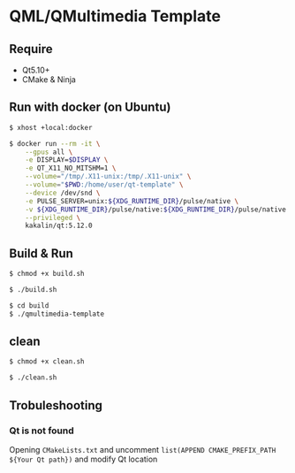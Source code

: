 # QML/QMultimedia Template

## Require

- Qt5.10+
- CMake & Ninja

## Run with docker (on Ubuntu)

```bash
$ xhost +local:docker
```

```bash
$ docker run --rm -it \
    --gpus all \
    -e DISPLAY=$DISPLAY \
    -e QT_X11_NO_MITSHM=1 \
    --volume="/tmp/.X11-unix:/tmp/.X11-unix" \
    --volume="$PWD:/home/user/qt-template" \
    --device /dev/snd \
    -e PULSE_SERVER=unix:${XDG_RUNTIME_DIR}/pulse/native \
    -v ${XDG_RUNTIME_DIR}/pulse/native:${XDG_RUNTIME_DIR}/pulse/native \
    --privileged \
    kakalin/qt:5.12.0
```

## Build & Run

```bash
$ chmod +x build.sh

$ ./build.sh
```

```bash
$ cd build
$ ./qmultimedia-template
```

## clean

```bash
$ chmod +x clean.sh

$ ./clean.sh
```

## Trobuleshooting

### Qt is not found

Opening ```CMakeLists.txt``` and uncomment ```list(APPEND CMAKE_PREFIX_PATH ${Your Qt path})``` and modify Qt location
